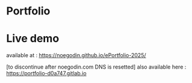 # Portfolio

# Live demo

available at : https://noegodin.github.io/ePortfolio-2025/

[to discontinue after noegodin.com DNS is resetted] also available here : https://portfolio-d0a747.gitlab.io